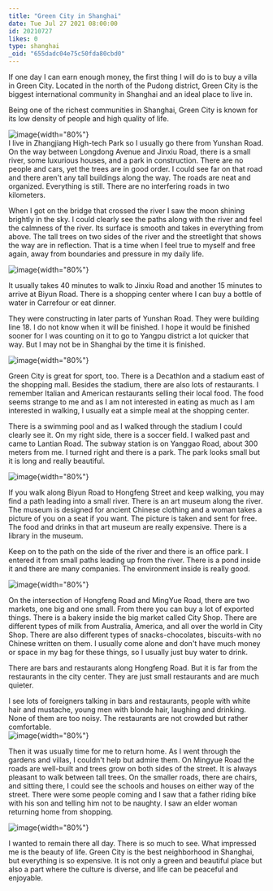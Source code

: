 ```yaml
---
title: "Green City in Shanghai"
date: Tue Jul 27 2021 08:00:00
id: 20210727
likes: 0
type: shanghai
_oid: "655dadc04e75c50fda80cbd0"
---
```

If one day I can earn enough money, the first thing I will do is to buy
a villa in Green City. Located in the north of the Pudong district,
Green City is the biggest international community in Shanghai and an
ideal place to live in.

Being one of the richest communities in Shanghai, Green City is known
for its low density of people and high quality of life.

![image](https://github.com/jimchen2/nonimportant/assets/123833550/9c5e632e-217f-4cf9-a8d0-2970c904cbb6){width="80%"}\
I live in Zhangjiang High-tech Park so I usually go there from Yunshan
Road. On the way between Longdong Avenue and Jinxiu Road, there is a
small river, some luxurious houses, and a park in construction. There
are no people and cars, yet the trees are in good order. I could see far
on that road and there aren't any tall buildings along the way. The
roads are neat and organized. Everything is still. There are no
interfering roads in two kilometers.

When I got on the bridge that crossed the river I saw the moon shining
brightly in the sky. I could clearly see the paths along with the river
and feel the calmness of the river. Its surface is smooth and takes in
everything from above. The tall trees on two sides of the river and the
streetlight that shows the way are in reflection. That is a time when I
feel true to myself and free again, away from boundaries and pressure in
my daily life.

![image](https://github.com/jimchen2/nonimportant/assets/123833550/bf6b4130-4f60-4053-a9f8-d6a12b3f88c9){width="80%"}

It usually takes 40 minutes to walk to Jinxiu Road and another 15
minutes to arrive at Biyun Road. There is a shopping center where I can
buy a bottle of water in Carrefour or eat dinner.

They were constructing in later parts of Yunshan Road. They were
building line 18. I do not know when it will be finished. I hope it
would be finished sooner for I was counting on it to go to Yangpu
district a lot quicker that way. But I may not be in Shanghai by the
time it is finished.

![image](https://github.com/jimchen2/nonimportant/assets/123833550/1d79ab03-f7a6-4ebe-8988-203f000f977c){width="80%"}

Green City is great for sport, too. There is a Decathlon and a stadium
east of the shopping mall. Besides the stadium, there are also lots of
restaurants. I remember Italian and American restaurants selling their
local food. The food seems strange to me and as I am not interested in
eating as much as I am interested in walking, I usually eat a simple
meal at the shopping center.

There is a swimming pool and as I walked through the stadium I could
clearly see it. On my right side, there is a soccer field. I walked past
and came to Lantian Road. The subway station is on Yanggao Road, about
300 meters from me. I turned right and there is a park. The park looks
small but it is long and really beautiful.

![image](https://github.com/jimchen2/nonimportant/assets/123833550/8e837dfd-5f66-4365-84dd-a1654fb562dc){width="80%"}

If you walk along Biyun Road to Hongfeng Street and keep walking, you
may find a path leading into a small river. There is an art museum along
the river. The museum is designed for ancient Chinese clothing and a
woman takes a picture of you on a seat if you want. The picture is taken
and sent for free. The food and drinks in that art museum are really
expensive. There is a library in the museum.

Keep on to the path on the side of the river and there is an office
park. I entered it from small paths leading up from the river. There is
a pond inside it and there are many companies. The environment inside is
really good.

![image](https://github.com/jimchen2/nonimportant/assets/123833550/0ac8e9ab-4bc5-4d23-a89b-9cd2d4e5ba60){width="80%"}

On the intersection of Hongfeng Road and MingYue Road, there are two
markets, one big and one small. From there you can buy a lot of exported
things. There is a bakery inside the big market called City Shop. There
are different types of milk from Australia, America, and all over the
world in City Shop. There are also different types of snacks-chocolates,
biscuits-with no Chinese written on them. I usually come alone and don't
have much money or space in my bag for these things, so I usually just
buy water to drink.

There are bars and restaurants along Hongfeng Road. But it is far from
the restaurants in the city center. They are just small restaurants and
are much quieter.

I see lots of foreigners talking in bars and restaurants, people with
white hair and mustache, young men with blonde hair, laughing and
drinking. None of them are too noisy. The restaurants are not crowded
but rather comfortable.\
![image](https://github.com/jimchen2/nonimportant/assets/123833550/60555d79-8f8a-4a44-a692-69fd5020a6c5){width="80%"}

Then it was usually time for me to return home. As I went through the
gardens and villas, I couldn't help but admire them. On Mingyue Road the
roads are well-built and trees grow on both sides of the street. It is
always pleasant to walk between tall trees. On the smaller roads, there
are chairs, and sitting there, I could see the schools and houses on
either way of the street. There were some people coming and I saw that a
father riding bike with his son and telling him not to be naughty. I saw
an elder woman returning home from shopping.

![image](https://github.com/jimchen2/nonimportant/assets/123833550/a32fc141-e80e-45c2-8545-6d0adaf0ce98){width="80%"}

I wanted to remain there all day. There is so much to see. What
impressed me is the beauty of life. Green City is the best neighborhood
in Shanghai, but everything is so expensive. It is not only a green and
beautiful place but also a part where the culture is diverse, and life
can be peaceful and enjoyable.
